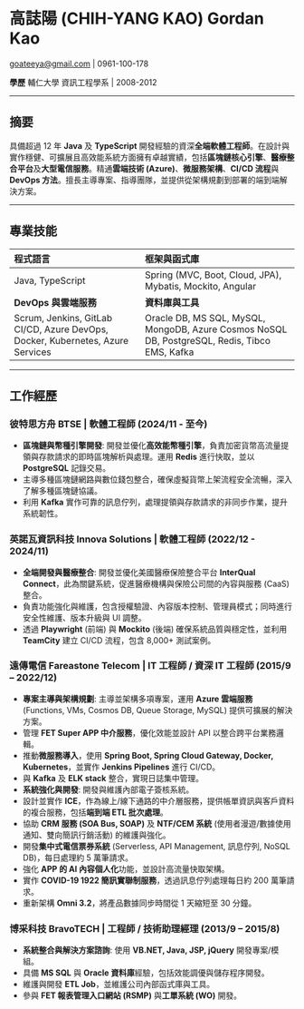 # 高誌陽 (CHIH-YANG KAO) Gordan Kao

goateeya@gmail.com | 0961-100-178

**學歷**
輔仁大學 資訊工程學系 | 2008-2012

---

## 摘要

具備超過 12 年 **Java** 及 **TypeScript** 開發經驗的資深**全端軟體工程師**。在設計與實作穩健、可擴展且高效能系統方面擁有卓越實績，包括**區塊鏈核心引擎**、**醫療整合平台**及**大型電信服務**。精通**雲端技術 (Azure)**、**微服務架構**、**CI/CD 流程**與 **DevOps 方法**。擅長主導專案、指導團隊，並提供從架構規劃到部署的端到端解決方案。

---

## 專業技能

| **程式語言** | **框架與函式庫** |
| :---------- | :------------- |
| Java, TypeScript | Spring (MVC, Boot, Cloud, JPA), Mybatis, Mockito, Angular |
| **DevOps 與雲端服務** | **資料庫與工具** |
| Scrum, Jenkins, GitLab CI/CD, Azure DevOps, Docker, Kubernetes, Azure Services | Oracle DB, MS SQL, MySQL, MongoDB, Azure Cosmos NoSQL DB, PostgreSQL, Redis, Tibco EMS, Kafka |

---

## 工作經歷

### 彼特思方舟 BTSE | 軟體工程師 (2024/11 - 至今)

* **區塊鏈與幣種引擎開發**: 開發並優化**高效能幣種引擎**，負責加密貨幣高流量提領與存款請求的即時區塊解析與處理。運用 **Redis** 進行快取，並以 **PostgreSQL** 記錄交易。
* 主導多種區塊鏈網路與數位錢包整合，確保虛擬貨幣上架流程安全流暢，深入了解多種區塊鏈協議。
* 利用 **Kafka** 實作可靠的訊息佇列，處理提領與存款請求的非同步作業，提升系統韌性。

### 英諾瓦資訊科技 Innova Solutions | 軟體工程師 (2022/12 - 2024/11)

* **全端開發與醫療整合**: 開發並優化美國醫療保險整合平台 **InterQual Connect**，此為關鍵系統，促進醫療機構與保險公司間的內容與服務 (CaaS) 整合。
* 負責功能強化與維護，包含授權驗證、內容版本控制、管理員模式；同時進行安全性維護、版本升級與 UI 調整。
* 透過 **Playwright** (前端) 與 **Mockito** (後端) 確保系統品質與穩定性，並利用 **TeamCity** 建立 CI/CD 流程，包含 8,000+ 測試案例。

### 遠傳電信 Fareastone Telecom | IT 工程師 / 資深 IT 工程師 (2015/9 – 2022/12)

* **專案主導與架構規劃**: 主導並架構多項專案，運用 **Azure 雲端服務** (Functions, VMs, Cosmos DB, Queue Storage, MySQL) 提供可擴展的解決方案。
* 管理 **FET Super APP 中介服務**，優化效能並設計 API 以整合跨平台業務邏輯。
* 推動**微服務導入**，使用 **Spring Boot, Spring Cloud Gateway, Docker, Kubernetes**，並實作 **Jenkins Pipelines** 進行 CI/CD。
* 與 **Kafka** 及 **ELK stack** 整合，實現日誌集中管理。
* **系統強化與開發**: 開發與維護內部電子簽核系統。
* 設計並實作 **ICE**，作為線上/線下通路的中介層服務，提供帳單資訊與客戶資料的複合服務，包括**端到端 ETL 批次處理**。
* 協助 **CRM 服務 (SOA Bus, SOAP)** 及 **NTF/CEM 系統** (使用者漫遊/數據使用通知、雙向簡訊行銷活動) 的維護與強化。
* 開發**集中式電信票券系統** (Serverless, API Management, 訊息佇列, NoSQL DB)，每日處理約 5 萬筆請求。
* 強化 **APP 的 AI 內容個人化**功能，並設計高流量快取架構。
* 實作 **COVID-19 1922 簡訊實聯制服務**，透過訊息佇列處理每日約 200 萬筆請求。
* 重新架構 **Omni 3.2**，將產品數據同步時間從 1 天縮短至 30 分鐘。

### 博采科技 BravoTECH | 工程師 / 技術助理經理 (2013/9 – 2015/8)

* **系統整合與解決方案諮詢**: 使用 **VB.NET, Java, JSP, jQuery** 開發專案/模組。
* 具備 **MS SQL** 與 **Oracle 資料庫**經驗，包括效能調優與儲存程序開發。
* 維護與開發 **ETL Job**，並維護公司內部函式庫與工具。
* 參與 **FET 報表管理入口網站 (RSMP)** 與**工單系統 (WO)** 開發。